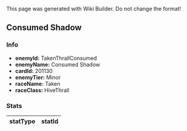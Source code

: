 <span class="wiki-builder">This page was generated with Wiki Builder. Do not change the format!</span>

## Consumed Shadow
### Info
* **enemyId:** TakenThrallConsumed
* **enemyName:** Consumed Shadow
* **cardId:** 201130
* **enemyTier:** Minor
* **raceName:** Taken
* **raceClass:** HiveThrall

### Stats
statType | statId
-------- | ------

